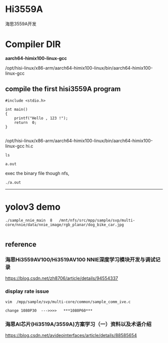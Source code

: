 # Hi3559A
海思3559A开发


#  Compiler DIR
**aarch64-himix100-linux-gcc**   

/opt/hisi-linux/x86-arm/aarch64-himix100-linux/bin/aarch64-himix100-linux-gcc


##  compile the first hisi3559A program
```
#include <stdio.h>

int main()
{
	printf("Hello , 123 !");
	return  0;
}


```



/opt/hisi-linux/x86-arm/aarch64-himix100-linux/bin/aarch64-himix100-linux-gcc  hi.c


```
ls 

a.out

```

exec the binary file though nfs,
```
./a.out 

```


---------------------

#  yolov3 demo

```
./sample_nnie_main  8   /mnt/nfs/src/mpp/sample/svp/multi-core/nnie/data/nnie_image/rgb_planar/dog_bike_car.jpg


```



##  reference  

###  海思Hi3559AV100/Hi3519AV100 NNIE深度学习模块开发与调试记录 
https://blog.csdn.net/zh8706/article/details/94554337     


###  display rate issue
```
vim  /mpp/sample/svp/multi-core/common/sample_comm_ive.c

change 1080P30  --->>>>   ***1080P60***

```

###  海思AI芯片(Hi3519A/3559A)方案学习（一）资料以及术语介绍
https://blog.csdn.net/avideointerfaces/article/details/88585654    









